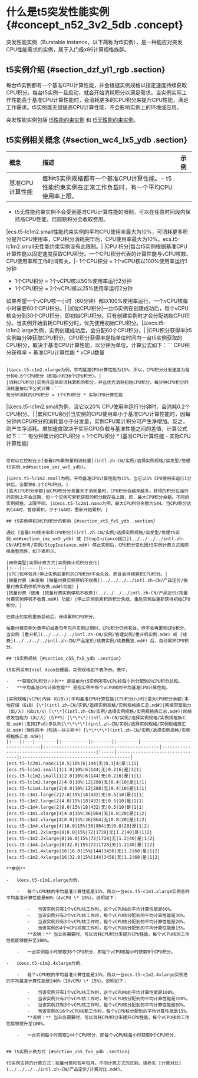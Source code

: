 # 什么是t5突发性能实例 {#concept_n52_3v2_5db .concept}

突发性能实例（Burstable instance，以下简称为t5实例），是一种能应对突发CPU性能需求的实例，属于入门级x86计算规格族群。

## t5实例介绍 {#section_dzf_yl1_rgb .section}

每台t5实例都有一个基准CPU计算性能，并会根据实例规格以指定速度持续获取CPU积分。每台t5实例一旦启动，就会开始消耗积分以满足需求。当实例实际工作性能高于基准CPU计算性能时，会消耗更多的CPU积分来提升CPU性能，满足工作需求。t5实例能无缝提高CPU计算性能，不会影响实例上的环境或应用。

突发性能实例包括 [t5性能约束实例](intl.zh-CN/实例/选择实例规格/突发型/t5性能约束实例.md#) 和 [t5无性能约束实例](intl.zh-CN/实例/选择实例规格/突发型/t5无性能约束实例.md#)。

## t5实例相关概念 {#section_wc4_lx5_ydb .section}

|概念|描述|示例|
|:-|:-|:-|
|基准CPU计算性能|每种t5实例规格都有一个基准CPU计算性能。-   t5性能约束实例在正常工作负载时，有一个平均CPU使用率上限。
-   t5无性能约束实例不会受到基准CPU计算性能的限制，可以在任意时间段内保持高CPU性能，但超额积分会收取费用。

|ecs.t5-lc1m2.small性能约束实例的平均CPU使用率最大为10%，可消耗更多积分提升CPU使用率，CPU积分消耗完毕后，CPU使用率最大为10%。ecs.t5-lc1m2.small无性能约束实例没有此限制。|
|CPU 积分|每台t5实例根据基准CPU计算性能以固定速度获取CPU积分。一个CPU积分代表的计算性能与vCPU核数、CPU使用率和工作时间有关。|-   1个CPU积分 = 1个vCPU核以100%使用率运行1分钟
-   1个CPU积分 = 1个vCPU核以50%使用率运行2分钟
-   1个CPU积分 = 2个vCPU核以25%使用率运行2分钟

如果希望一个vCPU核一小时（60分钟）都以100%使用率运行，一个vCPU核每小时需要60个CPU积分。|
|初始CPU积分|一台t5实例在创建成功后，每个vCPU核会分到30个CPU积分，即初始CPU积分。只有创建实例时才会分配初始CPU积分。当实例开始消耗CPU积分时，优先使用初始CPU积分。|以ecs.t5-lc1m2.large为例，实例创建成功后，会分配60个CPU积分。|
|CPU积分获得率|t5实例每分钟获取CPU积分。CPU积分获得率是指单位时间内一台t5实例获取的CPU积分，取决于基准CPU计算性能，以分钟为单位。计算公式如下：```
CPU积分获得率 = 基准CPU计算性能 * vCPU数量
```

|以ecs.t5-c1m2.xlarge为例，平均基准CPU计算性能为15%，所以，CPU积分分发速度为每分钟0.6个CPU积分（即每小时36个CPU积分）。|
|消耗CPU积分|实例开启后即消耗累积的积分，并且优先消耗初始CPU积分。每分钟CPU积分的消耗量按以下公式计算：```
每分钟消耗的CPU积分 = 1个CPU积分 * 实际CPU计算性能
```

|以ecs.t5-lc1m2.small为例，当它以20% CPU使用率运行1分钟时，会消耗0.2个CPU积分。|
|累积CPU积分|当实例的CPU使用率小于基准CPU计算性能时，因每分钟内CPU积分的消耗量小于分发量，实例CPU累计积分可产生净增加。反之，则产生净消耗。增加速度取决于实际CPU负载与基准性能之间的差值，计算公式如下：```
每分钟累计的CPU积分 = 1个CPU积分 * (基准CPU计算性能 - 实际CPU计算性能)
```

您可以在控制台上[查看CPU累积量和消耗量](intl.zh-CN/实例/选择实例规格/突发型/管理t5实例.md#section_imz_wx5_ydb)。

|以ecs.t5-lc1m2.small为例，平均基准CPU计算性能为15%，当它以5% CPU使用率运行1分钟后，会累积0.1个CPU积分。|
|最大CPU积分余额|当CPU积分分发量大于消耗量时，CPU积分会越来越多。获得的积分在运行的实例上不会过期，但一个实例可累积获取的积分数存在上限，即，最大CPU积分余额。不同的实例规格，上限不同。|以ecs.t5-lc2m1.nano为例，最大CPU积分余额为144。当CPU积分达到144时，暂停累积，少于144时，重新开始累积。|

## t5实例停机对CPU积分的影响 {#section_xt5_fx5_ydb .section}

通过 [查看CPU使用率和CPU积分](intl.zh-CN/实例/选择实例规格/突发型/管理t5实例.md#section_imz_wx5_ydb) 或 [StopInstance接口](../../../../intl.zh-CN/API参考/实例/StopInstance.md#) 停止实例后，CPU积分变化因t5实例计费方式和网络类型而异，如下表所示。

|网络类型|实例计费方式|实例停止后积分变化|
|:---|:-----|:--------|
|VPC|包年包月|停止实例前累积的CPU积分不会失效，而且会持续累积CPU积分。|
|按量付费（未使用 [按量付费实例停机不收费](../../../../intl.zh-CN/产品定价/按量付费实例停机不收费.md#)功能）|
|按量付费（使用 [按量付费实例停机不收费](../../../../intl.zh-CN/产品定价/按量付费实例停机不收费.md#) 功能）|停止实例前累积的积分失效，重启实例后重新获得初始CPU积分。|

已停止的实例重新启动后，继续累积CPU积分。

按量付费实例欠费停机或者包年包月实例过期时，CPU积分仍然有效，但不会再累积CPU积分。当实例 [重开机](../../../../intl.zh-CN/实例/管理实例/重开机实例.md#) 或 [续费](../../../../intl.zh-CN/产品定价/续费实例/续费概览.md#) 后，自动累积CPU积分。

## t5实例规格 {#section_c55_fx5_ydb .section}

t5实例采用Intel Xeon处理器，实例规格如下表所示。表中，

-   **获取CPU积分/小时** 是指单台t5实例所有vCPU核每小时分配到的CPU积分总和。
-   **平均基准CPU计算性能** 是指实例中每个vCPU核的平均基准CPU计算性能。

|实例规格|vCPU|内存（GiB\)|平均基准CPU计算性能|CPU积分/小时|最大CPU积分余额|本地存储（GiB）[\*](intl.zh-CN/实例/选择实例规格/实例规格族汇总.md#)|网络带宽能力（出/入）（Gbit/s）[\*\*](intl.zh-CN/实例/选择实例规格/实例规格族汇总.md#)|网络收发包能力（出/入）（万PPS）[\*\*\*](intl.zh-CN/实例/选择实例规格/实例规格族汇总.md#)|支持IPv6|多队列[\*\*\*\*](intl.zh-CN/实例/选择实例规格/实例规格族汇总.md#)|弹性网卡（包括一块主网卡）[\*\*\*\*](intl.zh-CN/实例/选择实例规格/实例规格族汇总.md#)|
|:---|:---|--------|:----------|:-------|:--------|--------------------------------|--------------------------------------------|---------------------------------------------|:-----|--------------------------------|:-----------------------------------------|
|ecs.t5-lc2m1.nano|1|0.5|10%|6|144|无|0.1|4|是|1|1|
|ecs.t5-lc1m1.small|1|1.0|10%|6|144|无|0.2|6|是|1|1|
|ecs.t5-lc1m2.small|1|2.0|10%|6|144|无|0.2|6|是|1|1|
|ecs.t5-lc1m2.large|2|4.0|10%|12|288|无|0.4|10|是|1|1|
|ecs.t5-lc1m4.large|2|8.0|10%|12|288|无|0.4|10|是|1|1|
|ecs.t5-c1m1.large|2|2.0|15%|18|432|无|0.5|10|是|1|1|
|ecs.t5-c1m2.large|2|4.0|15%|18|432|无|0.5|10|是|1|1|
|ecs.t5-c1m4.large|2|8.0|15%|18|432|无|0.5|10|是|1|1|
|ecs.t5-c1m1.xlarge|4|4.0|15%|36|864|无|0.8|20|是|1|2|
|ecs.t5-c1m2.xlarge|4|8.0|15%|36|864|无|0.8|20|是|1|2|
|ecs.t5-c1m4.xlarge|4|16.0|15%|36|864|无|0.8|20|是|1|2|
|ecs.t5-c1m1.2xlarge|8|8.0|15%|72|1728|无|1.2|40|是|1|2|
|ecs.t5-c1m2.2xlarge|8|16.0|15%|72|1728|无|1.2|40|是|1|2|
|ecs.t5-c1m4.2xlarge|8|32.0|15%|72|1728|无|1.2|40|是|1|2|
|ecs.t5-c1m1.4xlarge|16|16.0|15%|144|3456|无|1.2|60|是|1|2|
|ecs.t5-c1m2.4xlarge|16|32.0|15%|144|3456|无|1.2|60|是|1|2|

**举例**

-   以ecs.t5-c1m1.xlarge为例，

    -   每个vCPU核的平均基准计算性能是15%，所以一台ecs.t5-c1m1.xlarge实例总的平均基准计算性能是60%（4vCPU \* 15%）。说明如下：

        -   当该实例只有1个vCPU核工作时，这个vCPU核的平均计算性能是60%。
        -   当该实例只有2个vCPU核工作时，每个vCPU核分配到的平均计算性能是30%。
        -   当该实例只有3个vCPU核工作时，每个vCPU核分配到的平均计算性能是20%。
        -   当该实例的4个vCPU核都工作时，每个vCPU核分配到的平均计算性能是15%。
        **说明：** 当业务需要时，可以消耗CPU积分来提升CPU性能，每个vCPU核的工作性能能够提升至100%。

    -   一台实例每小时获取36个CPU积分，即每个vCPU核每小时获取9个CPU积分。

-   以ecs.t5-c1m2.4xlarge为例，

    -   每个vCPU核的平均基准计算性能是15%，所以一台ecs.t5-c1m2.4xlarge实例总的平均基准计算性能是240%（16vCPU \* 15%）。说明如下：

        -   当该实例只有1个vCPU核工作时，这个vCPU核的平均计算性能是100%。
        -   当该实例只有2个vCPU核工作时，每个vCPU核分配到的平均计算性能是100%。
        -   当该实例只有3个vCPU核工作时，每个vCPU核分配到的平均计算性能是80%。
        -   当该实例的16个vCPU核都工作时，每个vCPU核分配到的平均计算性能是15%。
        **说明：** 当业务需要时，可以消耗CPU积分来提升CPU性能，每个vCPU核的工作性能够提升至100%。

    -   一台实例每小时获取144个CPU积分，即每个vCPU核每小时获取9个CPU积分。


## t5实例计费方式 {#section_u55_fx5_ydb .section}

t5实例支持的计费方式：按量付费和包年包月。不同计费方式的区别，请参见 [计费对比](../../../../intl.zh-CN/产品定价/计费对比.md#)。

